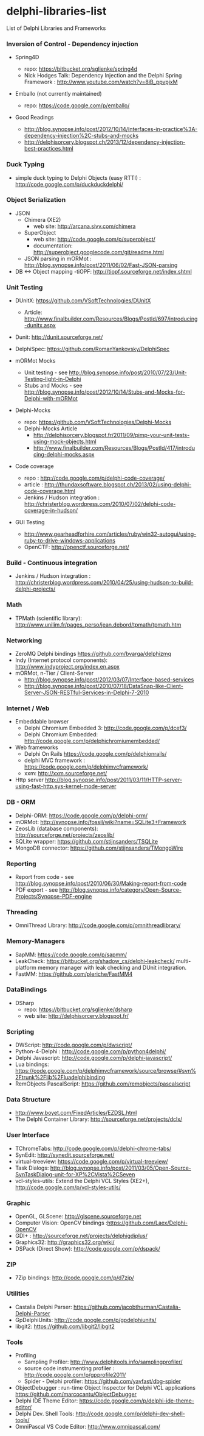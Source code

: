 delphi-libraries-list
=====================

List of Delphi Libraries and Frameworks


### Inversion of Control - Dependency injection

- Spring4D 
  - repo: https://bitbucket.org/sglienke/spring4d
  - Nick Hodges Talk: Dependency Injection and the Delphi Spring Framework : http://www.youtube.com/watch?v=8iB_ppvpjxM

- Emballo (not currently maintained)
  - repo: https://code.google.com/p/emballo/

- Good Readings
  - http://blog.synopse.info/post/2012/10/14/Interfaces-in-practice%3A-dependency-injection%2C-stubs-and-mocks
  - http://delphisorcery.blogspot.ch/2013/12/dependency-injection-best-practices.html

### Duck Typing

- simple duck typing to Delphi Objects (easy RTTI) : http://code.google.com/p/duckduckdelphi/



### Object Serialization

- JSON
  - Chimera (XE2)
    - web site: http://arcana.sivv.com/chimera
  - SuperObject
    - web site: http://code.google.com/p/superobject/
    - documentation: http://superobject.googlecode.com/git/readme.html
  - JSON parsing in mORMot : http://blog.synopse.info/post/2011/06/02/Fast-JSON-parsing
- DB <-> Object mapping
  -tiOPF:  http://tiopf.sourceforge.net/index.shtml



### Unit Testing

- DUnitX: https://github.com/VSoftTechnologies/DUnitX
  - Article: http://www.finalbuilder.com/Resources/Blogs/PostId/697/introducing-dunitx.aspx
- Dunit: http://dunit.sourceforge.net/
- DelphiSpec: https://github.com/RomanYankovsky/DelphiSpec

- mORMot Mocks
  - Unit testing - see http://blog.synopse.info/post/2010/07/23/Unit-Testing-light-in-Delphi
  - Stubs and Mocks - see http://blog.synopse.info/post/2012/10/14/Stubs-and-Mocks-for-Delphi-with-mORMot

- Delphi-Mocks 
  - repo: https://github.com/VSoftTechnologies/Delphi-Mocks
  - Delphi-Mocks Article
    - http://delphisorcery.blogspot.fr/2011/09/pimp-your-unit-tests-using-mock-objects.html
    - http://www.finalbuilder.com/Resources/Blogs/PostId/417/introducing-delphi-mocks.aspx
- Code coverage 
  - repo : http://code.google.com/p/delphi-code-coverage/
  - article : http://thundaxsoftware.blogspot.ch/2013/02/using-delphi-code-coverage.html
  - Jenkins / Hudson integration : http://christerblog.wordpress.com/2010/07/02/delphi-code-coverage-in-hudson/
- GUI Testing
  - http://www.gearheadforhire.com/articles/ruby/win32-autogui/using-ruby-to-drive-windows-applications
  - OpenCTF: http://openctf.sourceforge.net/
 

### Build - Continuous integration

- Jenkins / Hudson integration : http://christerblog.wordpress.com/2010/04/25/using-hudson-to-build-delphi-projects/


### Math

- TPMath (scientific library): http://www.unilim.fr/pages_perso/jean.debord/tpmath/tpmath.htm

### Networking

- ZeroMQ Delphi bindings https://github.com/bvarga/delphizmq
- Indy (Internet protocol components): http://www.indyproject.org/index.en.aspx
- mORMot, n-Tier / Client-Server
  - http://blog.synopse.info/post/2012/03/07/Interface-based-services      
  - http://blog.synopse.info/post/2010/07/18/DataSnap-like-Client-Server-JSON-RESTful-Services-in-Delphi-7-2010

### Internet / Web
- Embeddable browser
  - Delphi Chromium Embedded 3: http://code.google.com/p/dcef3/
  - Delphi Chromium Embedded: http://code.google.com/p/delphichromiumembedded/
- Web frameworks
  - Delphi On Rails https://code.google.com/p/delphionrails/
  - delphi MVC framework : https://code.google.com/p/delphimvcframework/
  - xxm: http://xxm.sourceforge.net/
- Http server http://blog.synopse.info/post/2011/03/11/HTTP-server-using-fast-http.sys-kernel-mode-server 

### DB - ORM

- Delphi-ORM: https://code.google.com/p/delphi-orm/
- mORMot:  http://synopse.info/fossil/wiki?name=SQLite3+Framework
- ZeosLib (database components): http://sourceforge.net/projects/zeoslib/
- SQLite wrapper: https://github.com/stijnsanders/TSQLite
- MongoDB connector: https://github.com/stijnsanders/TMongoWire

### Reporting

  - Report from code - see http://blog.synopse.info/post/2010/06/30/Making-report-from-code
  - PDF export - see http://blog.synopse.info/category/Open-Source-Projects/Synopse-PDF-engine


### Threading

- OmniThread Library: http://code.google.com/p/omnithreadlibrary/
 
### Memory-Managers

- SapMM: https://code.google.com/p/sapmm/
- LeakCheck: https://bitbucket.org/shadow_cs/delphi-leakcheck/ multi-platform memory manager with leak checking and DUnit integration.
- FastMM: https://github.com/pleriche/FastMM4

### DataBindings

- DSharp 
  - repo: https://bitbucket.org/sglienke/dsharp
  - web site: http://delphisorcery.blogspot.fr/


### Scripting

- DWScript: http://code.google.com/p/dwscript/
- Python-4-Delphi : http://code.google.com/p/python4delphi/
- Delphi Javascript: http://code.google.com/p/delphi-javascript/
- Lua bindings: https://code.google.com/p/delphimvcframework/source/browse/#svn%2Ftrunk%2Flib%2Fluadelphibinding
- RemObjects PascalScript: https://github.com/remobjects/pascalscript


### Data Structure

- http://www.boyet.com/FixedArticles/EZDSL.html
- The Delphi Container Library: http://sourceforge.net/projects/dclx/

### User Interface

- TChromeTabs: http://code.google.com/p/delphi-chrome-tabs/
- SynEdit: http://synedit.sourceforge.net/
- virtual-treeview: https://code.google.com/p/virtual-treeview/
- Task Dialogs: http://blog.synopse.info/post/2011/03/05/Open-Source-SynTaskDialog-unit-for-XP%2CVista%2CSeven
- vcl-styles-utils: Extend the Delphi VCL Styles (XE2+), http://code.google.com/p/vcl-styles-utils/ 

### Graphic

- OpenGL, GLScene: http://glscene.sourceforge.net
- Computer Vision: OpenCV bindings :https://github.com/Laex/Delphi-OpenCV
- GDI+ : http://sourceforge.net/projects/delphigdiplus/
- Graphics32: http://graphics32.org/wiki/
- DSPack (Direct Show): http://code.google.com/p/dspack/

### ZIP

- 7Zip bindings: http://code.google.com/p/d7zip/

### Utilities

- Castalia Delphi Parser: https://github.com/jacobthurman/Castalia-Delphi-Parser
- GpDelphiUnits: http://code.google.com/p/gpdelphiunits/
- libgit2: https://github.com/libgit2/libgit2

### Tools
- Profiling
  - Sampling Profiler: http://www.delphitools.info/samplingprofiler/
  - source code instrumenting profiler : http://code.google.com/p/gpprofile2011/
  - Spider - Delphi profiler: https://github.com/yavfast/dbg-spider
- ObjectDebugger : run-time Object Inspector for Delphi VCL applications https://github.com/marcocantu/ObjectDebugger
- Delphi IDE Theme Editor: https://code.google.com/p/delphi-ide-theme-editor/
- Delphi Dev. Shell Tools: http://code.google.com/p/delphi-dev-shell-tools/
- OmniPascal VS Code Editor: http://www.omnipascal.com/

